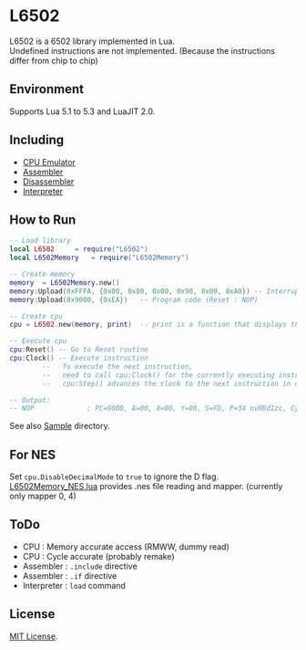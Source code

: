 # L6502  

L6502 is a 6502 library implemented in Lua.  
Undefined instructions are not implemented. (Because the instructions differ from chip to chip)  

## Environment  
Supports Lua 5.1 to 5.3 and LuaJIT 2.0.  

## Including  
* [CPU Emulator](L6502.lua)  
* [Assembler](L6502Assembler.lua)  
* [Disassembler](L6502Disassembler.lua)  
* [Interpreter](L6502Interpreter.lua)  

## How to Run  

```lua
-- Load library
local L6502		= require("L6502")
local L6502Memory	= require("L6502Memory")

-- Create memory
memory	= L6502Memory.new()
memory:Upload(0xFFFA, {0x00, 0x80, 0x00, 0x90, 0x00, 0xA0})	-- Interrupt handler
memory:Upload(0x9000, {0xEA})	-- Program code (Reset : NOP)

-- Create cpu
cpu	= L6502.new(memory, print)	-- print is a function that displays the trace log

-- Execute cpu
cpu:Reset()	-- Go to Reset routine
cpu:Clock()	-- Execute instruction
		--   To execute the next instruction,
		--   need to call cpu:Clock() for the currently executing instruction cycle.
		--   cpu:Step() advances the clock to the next instruction in one call.

-- Output:
-- NOP             ; PC=9000, A=00, X=00, Y=00, S=FD, P=34 nvRBdIzc, Cycle=0
```

See also [Sample](Sample/) directory.  

## For NES  
Set `cpu.DisableDecimalMode` to `true` to ignore the D flag.  
[L6502Memory_NES.lua](L6502Memory_NES.lua) provides .nes file reading and mapper. (currently only mapper 0, 4)  

## ToDo  
* CPU : Memory accurate access (RMWW, dummy read)  
* CPU : Cycle accurate (probably remake)  
* Assembler : `.include` directive  
* Assembler : `.if` directive  
* Interpreter : `load` command  

## License  
[MIT License](LICENSE).  

